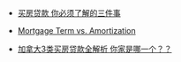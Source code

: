 - [买房贷款 你必须了解的三件事](http://mp.weixin.qq.com/s?__biz=MjM5NjY3MDk2MQ==&mid=209801256&idx=2&sn=a28c189d27ee5cea118462ef2fd68b89&3rd=MzA3MDU4NTYzMw==&scene=6)
 
 - [Mortgage Term vs. Amortization](http://www.ratehub.ca/mortgage-term-vs-amortization)
 
 - [加拿大3类买房贷款全解析 你家是哪一个？？](http://www.aiweibang.com/yuedu/51868890.html)